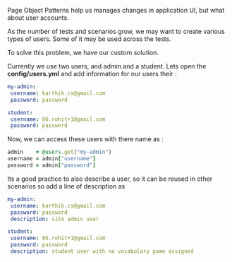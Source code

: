 Page Object Patterns help us manages changes in application UI, but what about user accounts.

As the number of tests and scenarios grow, we may want to create various types of users. Some of it may be used across the tests.

To solve this problem, we have our custom solution. 

Currently we use two users, and admin and a student. Lets open the **config/users.yml** and add information for our users their : 

```yaml
my-admin:
 username: karthik.cs@gmail.com
 password: password

student:
 username: 86.rohit+1@gmail.com
 password: password
```

Now, we can access these users with there name as : 

```ruby
admin    = @users.get("my-admin")
username = admin["username"]
password = admin["password"]
```

Its a good practice to also describe a user, so it can be reused in other scenarios so add a line of description as 

```yaml
my-admin:
 username: karthik.cs@gmail.com
 password: password
 description: site admin user 

student:
 username: 86.rohit+1@gmail.com
 password: password
 description: student user with no vocabulary game assigned
```

